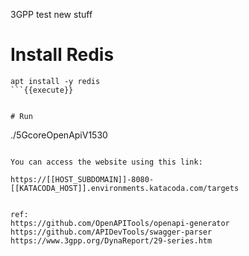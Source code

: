 3GPP test new stuff


# Install Redis
```
apt install -y redis
```{{execute}}


# Run
```
./5GcoreOpenApiV1530 
```{{execute}}

You can access the website using this link:

https://[[HOST_SUBDOMAIN]]-8080-[[KATACODA_HOST]].environments.katacoda.com/targets


ref:
https://github.com/OpenAPITools/openapi-generator
https://github.com/APIDevTools/swagger-parser
https://www.3gpp.org/DynaReport/29-series.htm

